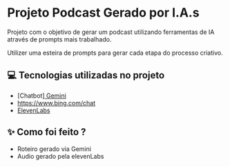 # Projeto Podcast Gerado por I.A.s

Projeto com o objetivo de gerar um podcast utilizando ferramentas de IA através de prompts mais trabalhado.

Utilizer uma esteira de prompts para gerar cada etapa do processo criativo.

## 💻 Tecnologias utilizadas no projeto

- [Chatbot][ Gemini](https://gemini.google.com/app)
- https://www.bing.com/chat
- [ElevenLabs](https://beta.elevenlabs.io/)


## ✨ Como foi feito ?

- Roteiro gerado via Gemini
- Audio gerado pela elevenLabs

